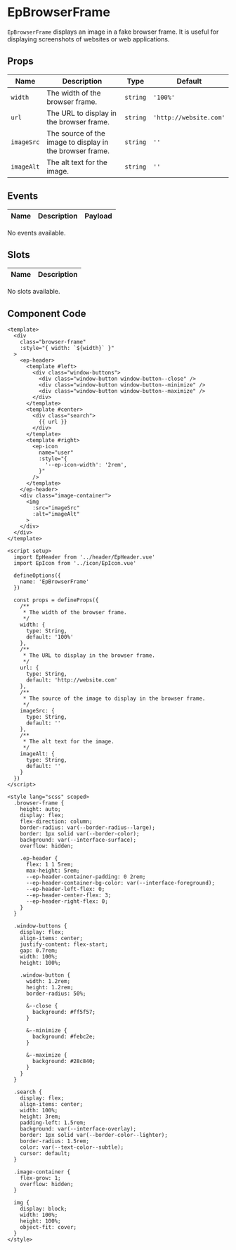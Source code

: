 # EpBrowserFrame



`EpBrowserFrame` displays an image in a fake browser frame. It is useful for displaying screenshots of websites or web applications.
    

## Props
| Name | Description | Type | Default |
|------|-------------|------|---------|
| `width` | The width of the browser frame. | `string` | `'100%'` |
| `url` | The URL to display in the browser frame. | `string` | `'http://website.com'` |
| `imageSrc` | The source of the image to display in the browser frame. | `string` | `''` |
| `imageAlt` | The alt text for the image. | `string` | `''` |

## Events
| Name    | Description                 | Payload    |
|---------|-----------------------------|------------|
No events available.

## Slots
| Name | Description |
|------|-------------|
No slots available.

## Component Code

```vue
<template>
  <div
    class="browser-frame"
    :style="{ width: `${width}` }"
  >
    <ep-header>
      <template #left>
        <div class="window-buttons">
          <div class="window-button window-button--close" />
          <div class="window-button window-button--minimize" />
          <div class="window-button window-button--maximize" />
        </div>
      </template>
      <template #center>
        <div class="search">
          {{ url }}
        </div>
      </template>
      <template #right>
        <ep-icon
          name="user"
          :style="{
            '--ep-icon-width': '2rem',
          }"
        />
      </template>
    </ep-header>
    <div class="image-container">
      <img
        :src="imageSrc"
        :alt="imageAlt"
      >
    </div>
  </div>
</template>

<script setup>
  import EpHeader from '../header/EpHeader.vue'
  import EpIcon from '../icon/EpIcon.vue'

  defineOptions({
    name: 'EpBrowserFrame'
  })

  const props = defineProps({
    /**
     * The width of the browser frame.
     */
    width: {
      type: String,
      default: '100%'
    },
    /**
     * The URL to display in the browser frame.
     */
    url: {
      type: String,
      default: 'http://website.com'
    },
    /**
     * The source of the image to display in the browser frame.
     */
    imageSrc: {
      type: String,
      default: ''
    },
    /**
     * The alt text for the image.
     */
    imageAlt: {
      type: String,
      default: ''
    }
  })
</script>

<style lang="scss" scoped>
  .browser-frame {
    height: auto;
    display: flex;
    flex-direction: column;
    border-radius: var(--border-radius--large);
    border: 1px solid var(--border-color);
    background: var(--interface-surface);
    overflow: hidden;

    .ep-header {
      flex: 1 1 5rem;
      max-height: 5rem;
      --ep-header-container-padding: 0 2rem;
      --ep-header-container-bg-color: var(--interface-foreground);
      --ep-header-left-flex: 0;
      --ep-header-center-flex: 3;
      --ep-header-right-flex: 0;
    }
  }

  .window-buttons {
    display: flex;
    align-items: center;
    justify-content: flex-start;
    gap: 0.7rem;
    width: 100%;
    height: 100%;

    .window-button {
      width: 1.2rem;
      height: 1.2rem;
      border-radius: 50%;

      &--close {
        background: #ff5f57;
      }

      &--minimize {
        background: #febc2e;
      }

      &--maximize {
        background: #28c840;
      }
    }
  }

  .search {
    display: flex;
    align-items: center;
    width: 100%;
    height: 3rem;
    padding-left: 1.5rem;
    background: var(--interface-overlay);
    border: 1px solid var(--border-color--lighter);
    border-radius: 1.5rem;
    color: var(--text-color--subtle);
    cursor: default;
  }

  .image-container {
    flex-grow: 1;
    overflow: hidden;
  }

  img {
    display: block;
    width: 100%;
    height: 100%;
    object-fit: cover;
  }
</style>

```